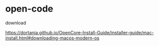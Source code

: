 # open-code
download

https://dortania.github.io/OpenCore-Install-Guide/installer-guide/mac-install.html#downloading-macos-modern-os
